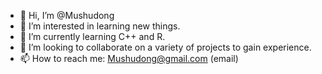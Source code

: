 - 👋 Hi, I’m @Mushudong
- 👀 I’m interested in learning new things.
- 🌱 I’m currently learning C++ and R.
- 💞️ I’m looking to collaborate on a variety of projects to gain experience.
- 📫 How to reach me: Mushudong@gmail.com (email)

<!---
Mushudong/Mushudong is a ✨ special ✨ repository because its `README.md` (this file) appears on your GitHub profile.
You can click the Preview link to take a look at your changes.
--->
